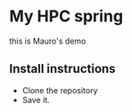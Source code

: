 # My HPC spring 

this is Mauro's demo

## Install instructions
- Clone the repository
- Save it. 

